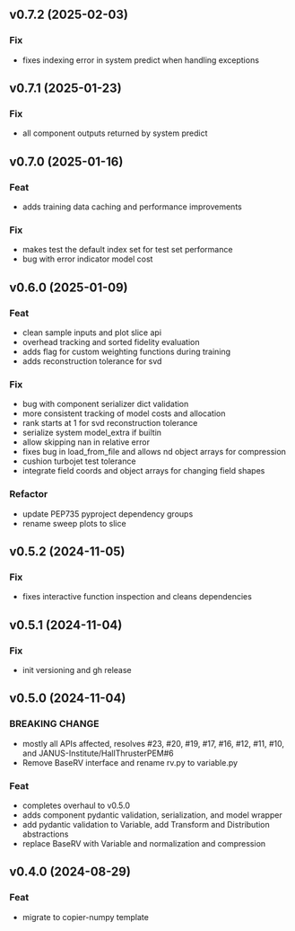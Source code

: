 ## v0.7.2 (2025-02-03)

### Fix

- fixes indexing error in system predict when handling exceptions

## v0.7.1 (2025-01-23)

### Fix

- all component outputs returned by system predict

## v0.7.0 (2025-01-16)

### Feat

- adds training data caching and performance improvements

### Fix

- makes test the default index set for test set performance
- bug with error indicator model cost

## v0.6.0 (2025-01-09)

### Feat

- clean sample inputs and plot slice api
- overhead tracking and sorted fidelity evaluation
- adds flag for custom weighting functions during training
- adds reconstruction tolerance for svd

### Fix

- bug with component serializer dict validation
- more consistent tracking of model costs and allocation
- rank starts at 1 for svd reconstruction tolerance
- serialize system model_extra if builtin
- allow skipping nan in relative error
- fixes bug in load_from_file and allows nd object arrays for compression
- cushion turbojet test tolerance
- integrate field coords and object arrays for changing field shapes

### Refactor

- update PEP735 pyproject dependency groups
- rename sweep plots to slice

## v0.5.2 (2024-11-05)

### Fix

- fixes interactive function inspection and cleans dependencies

## v0.5.1 (2024-11-04)

### Fix

- init versioning and gh release

## v0.5.0 (2024-11-04)

### BREAKING CHANGE

- mostly all APIs affected, resolves #23, #20, #19, #17, #16, #12, #11, #10, and JANUS-Institute/HallThrusterPEM#6
- Remove BaseRV interface and rename rv.py to variable.py

### Feat

- completes overhaul to v0.5.0
- adds component pydantic validation, serialization, and model wrapper
- add pydantic validation to Variable, add Transform and Distribution abstractions
- replace BaseRV with Variable and normalization and compression

## v0.4.0 (2024-08-29)

### Feat

- migrate to copier-numpy template
